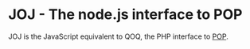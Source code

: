 JOJ - The node.js interface to POP
==================================

JOJ is the JavaScript equivalent to QOQ, the PHP interface to [POP](http://github.com/cundd/pop).